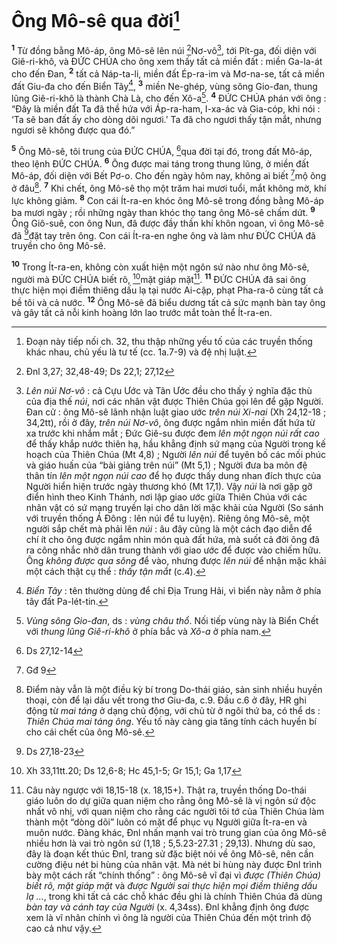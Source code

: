 # Ông Mô-sê qua đời[^1]
<sup><b>1</b></sup> Từ đồng bằng Mô-áp, ông Mô-sê lên núi [^1*]Nơ-vô[^2], tới Pít-ga, đối diện với Giê-ri-khô, và ĐỨC CHÚA cho ông xem thấy tất cả miền đất : miền Ga-la-át cho đến Đan, <sup><b>2</b></sup> tất cả Náp-ta-li, miền đất Ép-ra-im và Mơ-na-se, tất cả miền đất Giu-đa cho đến Biển Tây[^3], <sup><b>3</b></sup> miền Ne-ghép, vùng sông Gio-đan, thung lũng Giê-ri-khô là thành Chà Là, cho đến Xô-a[^4]. <sup><b>4</b></sup> ĐỨC CHÚA phán với ông : “Đây là miền đất Ta đã thề hứa với Áp-ra-ham, I-xa-ác và Gia-cóp, khi nói : ‘Ta sẽ ban đất ấy cho dòng dõi ngươi.’ Ta đã cho ngươi thấy tận mắt, nhưng ngươi sẽ không được qua đó.”

<sup><b>5</b></sup> Ông Mô-sê, tôi trung của ĐỨC CHÚA, [^2*]qua đời tại đó, trong đất Mô-áp, theo lệnh ĐỨC CHÚA. <sup><b>6</b></sup> Ông được mai táng trong thung lũng, ở miền đất Mô-áp, đối diện với Bết Pơ-o. Cho đến ngày hôm nay, không ai biết [^3*]mộ ông ở đâu[^5]. <sup><b>7</b></sup> Khi chết, ông Mô-sê thọ một trăm hai mươi tuổi, mắt không mờ, khí lực không giảm. <sup><b>8</b></sup> Con cái Ít-ra-en khóc ông Mô-sê trong đồng bằng Mô-áp ba mươi ngày ; rồi những ngày than khóc thọ tang ông Mô-sê chấm dứt. <sup><b>9</b></sup> Ông Giô-suê, con ông Nun, đã được đầy thần khí khôn ngoan, vì ông Mô-sê đã [^4*]đặt tay trên ông. Con cái Ít-ra-en nghe ông và làm như ĐỨC CHÚA đã truyền cho ông Mô-sê.

<sup><b>10</b></sup> Trong Ít-ra-en, không còn xuất hiện một ngôn sứ nào như ông Mô-sê, người mà ĐỨC CHÚA biết rõ, [^5*]mặt giáp mặt[^6]. <sup><b>11</b></sup> ĐỨC CHÚA đã sai ông thực hiện mọi điềm thiêng dấu lạ tại nước Ai-cập, phạt Pha-ra-ô cùng tất cả bề tôi và cả nước. <sup><b>12</b></sup> Ông Mô-sê đã biểu dương tất cả sức mạnh bàn tay ông và gây tất cả nỗi kinh hoàng lớn lao trước mắt toàn thể Ít-ra-en.

[^1]: Đoạn này tiếp nối ch. 32, thu thập những yếu tố của các truyền thống khác nhau, chủ yếu là tư tế (cc. 1a.7-9) và đệ nhị luật.
[^2]: <i>Lên núi Nơ-vô</i> : cả Cựu Ước và Tân Ước đều cho thấy ý nghĩa đặc thù của địa thế <i>núi</i>, nơi các nhân vật được Thiên Chúa gọi lên để gặp Người. Đan cử : ông Mô-sê lãnh nhận luật giao ước <i>trên núi Xi-nai</i> (Xh 24,12-18 ; 34,2tt), rồi ở đây, <i>trên núi Nơ-vô</i>, ông được ngắm nhìn miền đất hứa từ xa trước khi nhắm mắt ; Đức Giê-su được đem <i>lên một ngọn núi rất cao</i> để thấy khắp nước thiên hạ, hầu khẳng định sứ mạng của Người trong kế hoạch của Thiên Chúa (Mt 4,8) ; Người <i>lên núi</i> để tuyên bố các mối phúc và giáo huấn của “bài giảng trên núi” (Mt 5,1) ; Người đưa ba môn đệ thân tín <i>lên một ngọn núi cao</i> để họ được thấy dung nhan đích thực của Người hiển hiện trước ngày thương khó (Mt 17,1). Vậy <i>núi</i> là nơi gặp gỡ điển hình theo Kinh Thánh, nơi lập giao ước giữa Thiên Chúa với các nhân vật có sứ mạng truyền lại cho dân lời mặc khải của Người (So sánh với truyền thống Á Đông : lên núi để tu luyện). Riêng ông Mô-sê, một người sắp chết mà phải lên <i>núi</i> : âu đây cũng là một cách đạo diễn để chí ít cho ông được ngắm nhìn món quà đất hứa, mà suốt cả đời ông đã ra công nhắc nhở dân trung thành với giao ước để được vào chiếm hữu. Ông <i>không được qua sông</i> để vào, nhưng được <i>lên núi</i> để nhận mặc khải một cách thật cụ thể : <i>thấy tận mắt</i> (c.4).
[^3]: <i>Biển Tây</i> : tên thường dùng để chỉ Địa Trung Hải, vì biển này nằm ở phía tây đất Pa-lét-tin.
[^4]: <i>Vùng sông Gio-đan</i>, ds : <i>vùng châu thổ</i>. Nối tiếp vùng này là Biển Chết với <i>thung lũng Giê-ri-khô</i> ở phía bắc và <i>Xô-a</i> ở phía nam.
[^5]: Điểm này vẫn là một điều kỳ bí trong Do-thái giáo, sản sinh nhiều huyền thoại, còn để lại dấu vết trong thơ Giu-đa, c.9. Đầu c.6 ở đây, HR ghi động từ <i>mai táng</i> ở dạng chủ động, với chủ từ ở ngôi thứ ba, có thể ds : <i>Thiên Chúa mai táng ông</i>. Yếu tố này càng gia tăng tính cách huyền bí cho cái chết của ông Mô-sê.
[^6]: Câu này ngược với 18,15-18 (x. 18,15+). Thật ra, truyền thống Do-thái giáo luôn do dự giữa quan niệm cho rằng ông Mô-sê là vị ngôn sứ độc nhất vô nhị, với quan niệm cho rằng các người tôi tớ của Thiên Chúa làm thành một “dòng dõi” luôn có mặt để phục vụ Người giữa Ít-ra-en và muôn nước. Đàng khác, Đnl nhấn mạnh vai trò trung gian của ông Mô-sê nhiều hơn là vai trò ngôn sứ (1,18 ; 5,5.23-27.31 ; 29,13). Nhưng dù sao, đây là đoạn kết thúc Đnl, trang sử đặc biệt nói về ông Mô-sê, nên cần cường điệu nét bi hùng của nhân vật. Mà nét bi hùng này được Đnl trình bày một cách rất “chính thống” : ông Mô-sê vĩ đại vì <i>được (Thiên Chúa) biết rõ, mặt giáp mặt</i> và <i>được Người sai thực hiện mọi điềm thiêng dấu lạ ...</i>, trong khi tất cả các chỗ khác đều ghi là chính Thiên Chúa đã dùng <i>bàn tay và cánh tay của Người</i> (x. 4,34ss). Đnl khẳng định ông được xem là vĩ nhân chính vì ông là người của Thiên Chúa đến một trình độ cao cả như vậy.
[^1*]: Đnl 3,27; 32,48-49; Ds 22,1; 27,12
[^2*]: Ds 27,12-14
[^3*]: Gđ 9
[^4*]: Ds 27,18-23
[^5*]: Xh 33,11tt.20; Ds 12,6-8; Hc 45,1-5; Gr 15,1; Ga 1,17
